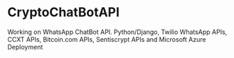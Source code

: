 # CryptoChatBotAPI
Working on WhatsApp ChatBot API. Python/Django, Twilio WhatsApp APIs, CCXT APIs, Bitcoin.com APIs, Sentiscrypt APIs and Microsoft Azure Deployment

